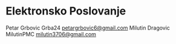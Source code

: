 # Elektronsko Poslovanje
Petar Grbovic Grba24 petargrbovic6@gmail.com
Milutin Dragovic MilutinPMC milutin3706@gmail.com
